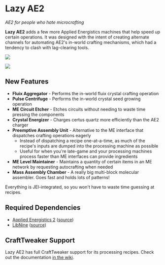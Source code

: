 # Lazy AE2 #

*AE2 for people who hate microcrafting*

**Lazy AE2** adds a few more Applied Energistics machines that help speed up certain operations. It was designed with the intent of creating alternate channels for automating AE2's in-world crafting mechanisms, which had a tendency to clash with lag-clearing tools.

![](show.png)

![](ma_chamber.png)

## New Features

* **Fluix Aggregator** - Performs the in-world fluix crystal crafting operation
* **Pulse Centrifuge** - Performs the in-world crystal seed growing operation
* **ME Circuit Etcher** - Etches circuits without needing to waste time pressing the components
* **Crystal Energizer** - Charges certus quartz more efficiently than the AE2 charger
* **Preemptive Assembly Unit** - Alternative to the ME interface that dispatches crafting operations eagerly
    *   Instead of dispatching a recipe one-at-a-time, as much of the recipe's inputs are dumped into the processing machine as possible
    *   Useful for when you're late-game and your processing machines process faster than ME interfaces can provide ingredients
* **ME Level Maintainer** - Maintains a quantity of certain items in an ME network by requesting autocrafting when needed
* **Mass Assembly Chamber** - A really big multi-block molecular assembler. Goes fast and holds lots of patterns!

Everything is JEI-integrated, so you won't have to waste time guessing at recipes.

## Required Dependencies

*   [Applied Energistics 2](https://minecraft.curseforge.com/projects/applied-energistics-2) ([source](https://github.com/AppliedEnergistics/Applied-Energistics-2))
*   [LibNine](https://minecraft.curseforge.com/projects/libnine) ([source](https://github.com/phantamanta44/libnine))

## CraftTweaker Support

Lazy AE2 has full CraftTweaker support for its processing recipes. Check out the documentation [in the wiki](https://github.com/phantamanta44/Lazy-AE2/wiki/CraftTweaker-API).
